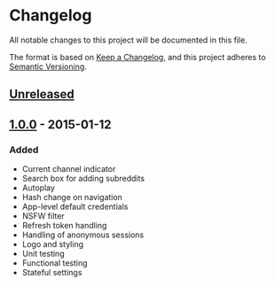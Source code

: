 # Changelog

All notable changes to this project will be documented in this file.

The format is based on [Keep a Changelog](https://keepachangelog.com/en/1.0.0/),
and this project adheres to [Semantic Versioning](https://semver.org/spec/v2.0.0.html).

## [Unreleased]

## [1.0.0] - 2015-01-12

### Added

- Current channel indicator
- Search box for adding subreddits
- Autoplay
- Hash change on navigation
- App-level default credentials
- NSFW filter
- Refresh token handling
- Handling of anonymous sessions
- Logo and styling
- Unit testing
- Functional testing
- Stateful settings

[Unreleased]: https://github.com/dominics/xeno.video/compare/v1.0.0...HEAD
[1.0.0]: https://github.com/dominics/xeno.video/releases/tag/v1.0.0
